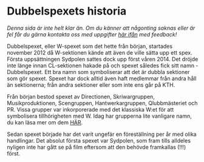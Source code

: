 # Dubbelspexets historia

_Denna sida är inte helt klar än. Om du känner att någonting saknas eller är fel får du gärna kontakta oss med uppgifter [här ifån](/dubbelspexet#kontakt) med feedback!_

Dubbelspexet, eller W-spexet som det hette från början, startades november 2012 då W-sektionen kände att även de ville sätta upp ett spex. Första uppsättningen Sydpolen sattes dock upp först våren 2014. Det dröjde inte länge innan CL-sektionen hakade på och spexet således fick sitt namn -Dubbelspexet. Ett bra namn som symboliserar att det är dubbla sektioner som gör spexet. Spexet har dock alltid även haft medlemmar från andra håll än sektionerna; från andra sektioner eller som inte ens går på KTH.

Från början bestod spexet av Directionen, Skriwargruppen, Musikproduktionen, Scengruppen, Hantwerkargruppen, Qlubbmästeriet och PR. Vissa grupper var inkorporerade med det klassiska W:et för att symbolisera tillhörigheten med W. Idag har grupperna lite vanligare namn, du kan läsa mer om dem [HÄR](/dubbelspexet#grupper).

Sedan spexet började har det varit ungefär en föreställning per år med olika handlingar.
Det absolut första spexet var Sydpolen, som fram tills alldeles nyligen inte har gått se på film eftersom att den behövde framkallas (!!!) först.
